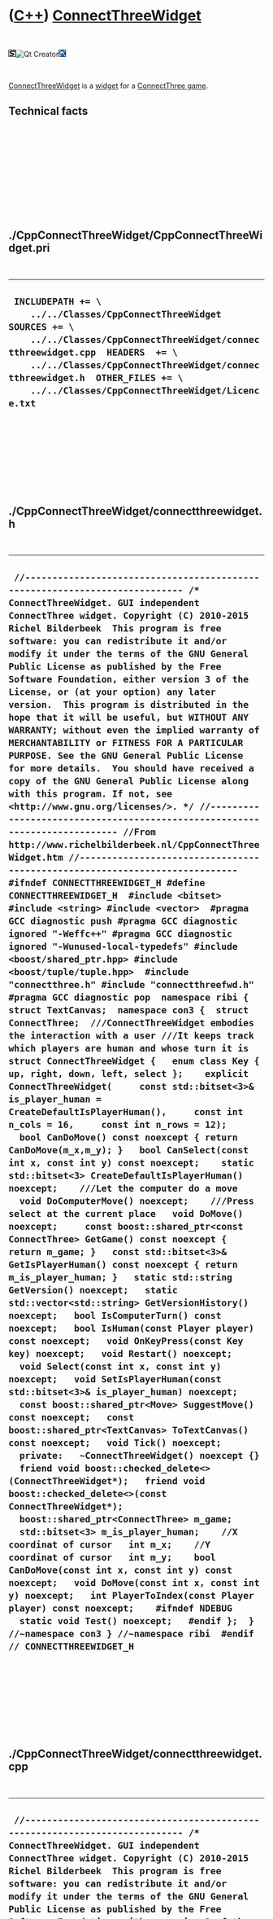 
 

 

 

 

 

([C++](Cpp.md)) [ConnectThreeWidget](CppConnectThreeWidget.md)
================================================================

 

![STL](PicStl.png)![Qt
Creator](PicQtCreator.png)![Lubuntu](PicLubuntu.png)

 

[ConnectThreeWidget](CppConnectThreeWidget.md) is a
[widget](CppWidget.md) for a [ConnectThree game](GameConnectThree.md).

Technical facts
---------------

 

 

 

 

 

 

./CppConnectThreeWidget/CppConnectThreeWidget.pri
-------------------------------------------------

 

  --------------------------------------------------------------------------------------------------------------------------------------------------------------------------------------------------------------------------------------------------------------------------------------------
  ` INCLUDEPATH += \     ../../Classes/CppConnectThreeWidget  SOURCES += \     ../../Classes/CppConnectThreeWidget/connectthreewidget.cpp  HEADERS  += \     ../../Classes/CppConnectThreeWidget/connectthreewidget.h  OTHER_FILES += \     ../../Classes/CppConnectThreeWidget/Licence.txt`
  --------------------------------------------------------------------------------------------------------------------------------------------------------------------------------------------------------------------------------------------------------------------------------------------

 

 

 

 

 

./CppConnectThreeWidget/connectthreewidget.h
--------------------------------------------

 

  --------------------------------------------------------------------------------------------------------------------------------------------------------------------------------------------------------------------------------------------------------------------------------------------------------------------------------------------------------------------------------------------------------------------------------------------------------------------------------------------------------------------------------------------------------------------------------------------------------------------------------------------------------------------------------------------------------------------------------------------------------------------------------------------------------------------------------------------------------------------------------------------------------------------------------------------------------------------------------------------------------------------------------------------------------------------------------------------------------------------------------------------------------------------------------------------------------------------------------------------------------------------------------------------------------------------------------------------------------------------------------------------------------------------------------------------------------------------------------------------------------------------------------------------------------------------------------------------------------------------------------------------------------------------------------------------------------------------------------------------------------------------------------------------------------------------------------------------------------------------------------------------------------------------------------------------------------------------------------------------------------------------------------------------------------------------------------------------------------------------------------------------------------------------------------------------------------------------------------------------------------------------------------------------------------------------------------------------------------------------------------------------------------------------------------------------------------------------------------------------------------------------------------------------------------------------------------------------------------------------------------------------------------------------------------------------------------------------------------------------------------------------------------------------------------------------------------------------------------------------------------------------------------------------------------------------------------------------------------------------------------------------------------------------------------------------------------------------------------------------------------------------------------------------------------------------------------------------------------------------------------------------------------------------------------------------------------------------------------------------------------------------------------------------------------------------------------------------------------------------------------------------------------------------------------------------------------------------------------------------------------------------------------------------------
  ` //--------------------------------------------------------------------------- /* ConnectThreeWidget. GUI independent ConnectThree widget. Copyright (C) 2010-2015 Richel Bilderbeek  This program is free software: you can redistribute it and/or modify it under the terms of the GNU General Public License as published by the Free Software Foundation, either version 3 of the License, or (at your option) any later version.  This program is distributed in the hope that it will be useful, but WITHOUT ANY WARRANTY; without even the implied warranty of MERCHANTABILITY or FITNESS FOR A PARTICULAR PURPOSE. See the GNU General Public License for more details.  You should have received a copy of the GNU General Public License along with this program. If not, see <http://www.gnu.org/licenses/>. */ //--------------------------------------------------------------------------- //From http://www.richelbilderbeek.nl/CppConnectThreeWidget.htm //--------------------------------------------------------------------------- #ifndef CONNECTTHREEWIDGET_H #define CONNECTTHREEWIDGET_H  #include <bitset> #include <string> #include <vector>  #pragma GCC diagnostic push #pragma GCC diagnostic ignored "-Weffc++" #pragma GCC diagnostic ignored "-Wunused-local-typedefs" #include <boost/shared_ptr.hpp> #include <boost/tuple/tuple.hpp>  #include "connectthree.h" #include "connectthreefwd.h" #pragma GCC diagnostic pop  namespace ribi {  struct TextCanvas;  namespace con3 {  struct ConnectThree;  ///ConnectThreeWidget embodies the interaction with a user ///It keeps track which players are human and whose turn it is struct ConnectThreeWidget {   enum class Key { up, right, down, left, select };    explicit ConnectThreeWidget(     const std::bitset<3>& is_player_human = CreateDefaultIsPlayerHuman(),     const int n_cols = 16,     const int n_rows = 12);     bool CanDoMove() const noexcept { return CanDoMove(m_x,m_y); }   bool CanSelect(const int x, const int y) const noexcept;    static std::bitset<3> CreateDefaultIsPlayerHuman() noexcept;    ///Let the computer do a move   void DoComputerMove() noexcept;    ///Press select at the current place   void DoMove() noexcept;     const boost::shared_ptr<const ConnectThree> GetGame() const noexcept { return m_game; }   const std::bitset<3>& GetIsPlayerHuman() const noexcept { return m_is_player_human; }   static std::string GetVersion() noexcept;   static std::vector<std::string> GetVersionHistory() noexcept;   bool IsComputerTurn() const noexcept;   bool IsHuman(const Player player) const noexcept;   void OnKeyPress(const Key key) noexcept;   void Restart() noexcept;   void Select(const int x, const int y) noexcept;   void SetIsPlayerHuman(const std::bitset<3>& is_player_human) noexcept;   const boost::shared_ptr<Move> SuggestMove() const noexcept;   const boost::shared_ptr<TextCanvas> ToTextCanvas() const noexcept;   void Tick() noexcept;    private:   ~ConnectThreeWidget() noexcept {}   friend void boost::checked_delete<>(ConnectThreeWidget*);   friend void boost::checked_delete<>(const ConnectThreeWidget*);    boost::shared_ptr<ConnectThree> m_game;   std::bitset<3> m_is_player_human;    //X coordinat of cursor   int m_x;    //Y coordinat of cursor   int m_y;    bool CanDoMove(const int x, const int y) const noexcept;   void DoMove(const int x, const int y) noexcept;   int PlayerToIndex(const Player player) const noexcept;    #ifndef NDEBUG   static void Test() noexcept;   #endif };  } //~namespace con3 } //~namespace ribi  #endif // CONNECTTHREEWIDGET_H`
  --------------------------------------------------------------------------------------------------------------------------------------------------------------------------------------------------------------------------------------------------------------------------------------------------------------------------------------------------------------------------------------------------------------------------------------------------------------------------------------------------------------------------------------------------------------------------------------------------------------------------------------------------------------------------------------------------------------------------------------------------------------------------------------------------------------------------------------------------------------------------------------------------------------------------------------------------------------------------------------------------------------------------------------------------------------------------------------------------------------------------------------------------------------------------------------------------------------------------------------------------------------------------------------------------------------------------------------------------------------------------------------------------------------------------------------------------------------------------------------------------------------------------------------------------------------------------------------------------------------------------------------------------------------------------------------------------------------------------------------------------------------------------------------------------------------------------------------------------------------------------------------------------------------------------------------------------------------------------------------------------------------------------------------------------------------------------------------------------------------------------------------------------------------------------------------------------------------------------------------------------------------------------------------------------------------------------------------------------------------------------------------------------------------------------------------------------------------------------------------------------------------------------------------------------------------------------------------------------------------------------------------------------------------------------------------------------------------------------------------------------------------------------------------------------------------------------------------------------------------------------------------------------------------------------------------------------------------------------------------------------------------------------------------------------------------------------------------------------------------------------------------------------------------------------------------------------------------------------------------------------------------------------------------------------------------------------------------------------------------------------------------------------------------------------------------------------------------------------------------------------------------------------------------------------------------------------------------------------------------------------------------------------------------------------

 

 

 

 

 

./CppConnectThreeWidget/connectthreewidget.cpp
----------------------------------------------

 

  ---------------------------------------------------------------------------------------------------------------------------------------------------------------------------------------------------------------------------------------------------------------------------------------------------------------------------------------------------------------------------------------------------------------------------------------------------------------------------------------------------------------------------------------------------------------------------------------------------------------------------------------------------------------------------------------------------------------------------------------------------------------------------------------------------------------------------------------------------------------------------------------------------------------------------------------------------------------------------------------------------------------------------------------------------------------------------------------------------------------------------------------------------------------------------------------------------------------------------------------------------------------------------------------------------------------------------------------------------------------------------------------------------------------------------------------------------------------------------------------------------------------------------------------------------------------------------------------------------------------------------------------------------------------------------------------------------------------------------------------------------------------------------------------------------------------------------------------------------------------------------------------------------------------------------------------------------------------------------------------------------------------------------------------------------------------------------------------------------------------------------------------------------------------------------------------------------------------------------------------------------------------------------------------------------------------------------------------------------------------------------------------------------------------------------------------------------------------------------------------------------------------------------------------------------------------------------------------------------------------------------------------------------------------------------------------------------------------------------------------------------------------------------------------------------------------------------------------------------------------------------------------------------------------------------------------------------------------------------------------------------------------------------------------------------------------------------------------------------------------------------------------------------------------------------------------------------------------------------------------------------------------------------------------------------------------------------------------------------------------------------------------------------------------------------------------------------------------------------------------------------------------------------------------------------------------------------------------------------------------------------------------------------------------------------------------------------------------------------------------------------------------------------------------------------------------------------------------------------------------------------------------------------------------------------------------------------------------------------------------------------------------------------------------------------------------------------------------------------------------------------------------------------------------------------------------------------------------------------------------------------------------------------------------------------------------------------------------------------------------------------------------------------------------------------------------------------------------------------------------------------------------------------------------------------------------------------------------------------------------------------------------------------------------------------------------------------------------------------------------------------------------------------------------------------------------------------------------------------------------------------------------------------------------------------------------------------------------------------------------------------------------------------------------------------------------------------------------------------------------------------------------------------------------------------------------------------------------------------------------------------------------------------------------------------------------------------------------------------------------------------------------------------------------------------------------------------------------------------------------------------------------------------------------------------------------------------------------------------------------------------------------------------------------------------------------------------------------------------------------------------------------------------------------------------------------------------------------------------------------------------------------------------------------------------------------------------------------------------------------------------------------------------------------------------------------------------------------------------------------------------------------------------------------------------------------------------------------------------------------------------------------------------------------------------------------------------------------------------------------------------------------------------------------------------------------------------------------------------------------------------------------------------------------------------------------------------------------------------------------------------------------------------------------------------------------------------------------------------------------------------------------------------------------------------------------------------------------------------------------------------------------------------------------------------------------------------------------------------------------------------------------------------------------------------------------------------------------------------------------------------------------------------------------------------------------------------------------------------------------------------------------------------------------------------------------------------------------------------------------------------------------------------------------------------------------------------------------------------------------------------------------------------------------------------------------------------------------------------------------------------------------------------------------------------------------------------------------------------------------------------------------------------------------
  ` //--------------------------------------------------------------------------- /* ConnectThreeWidget. GUI independent ConnectThree widget. Copyright (C) 2010-2015 Richel Bilderbeek  This program is free software: you can redistribute it and/or modify it under the terms of the GNU General Public License as published by the Free Software Foundation, either version 3 of the License, or (at your option) any later version.  This program is distributed in the hope that it will be useful, but WITHOUT ANY WARRANTY; without even the implied warranty of MERCHANTABILITY or FITNESS FOR A PARTICULAR PURPOSE. See the GNU General Public License for more details.  You should have received a copy of the GNU General Public License along with this program. If not, see <http://www.gnu.org/licenses/>. */ //--------------------------------------------------------------------------- //From http://www.richelbilderbeek.nl/CppConnectThreeWidget.htm //--------------------------------------------------------------------------- #pragma GCC diagnostic push #pragma GCC diagnostic ignored "-Weffc++" #pragma GCC diagnostic ignored "-Wunused-local-typedefs" #include "connectthreewidget.h" #pragma GCC diagnostic pop  #include <cassert> #include <stdexcept>  #include "connectthree.h" #include "connectthreemove.h" #include "testtimer.h" #include "textcanvas.h" #include "trace.h"  ribi::con3::ConnectThreeWidget::ConnectThreeWidget(   const std::bitset<3>& is_player_human,   const int n_cols,   const int n_rows)   : m_game(new ConnectThree(n_cols,n_rows)),     m_is_player_human(is_player_human),     m_x{n_cols / 2},     m_y{n_rows / 2} {   #ifndef NDEBUG   Test();   #endif   assert(m_game);   assert(m_x >= 0);   assert(m_y >= 0);   assert(n_cols > 0);   assert(n_rows > 0);   assert(m_x < n_cols);   assert(m_y < n_rows);  }  bool ribi::con3::ConnectThreeWidget::CanDoMove(const int x,const int y) const noexcept {   return m_game->CanDoMove(x,y); }  bool ribi::con3::ConnectThreeWidget::CanSelect(const int x, const int y) const noexcept {   return        x >= 0 && x < GetGame()->GetCols()     && y >= 0 && y < GetGame()->GetRows()     && GetGame()->GetSquare(x,y) == Square::empty; }  std::bitset<3> ribi::con3::ConnectThreeWidget::CreateDefaultIsPlayerHuman() noexcept {   std::bitset<3> b;   b[0] = true;   b[1] = true;   b[2] = true;   return b; }  void ribi::con3::ConnectThreeWidget::DoComputerMove() noexcept {   const auto move = SuggestMove();   assert(CanDoMove(move->GetX(),move->GetY()));   DoMove(move->GetX(),move->GetY()); }  void ribi::con3::ConnectThreeWidget::DoMove() noexcept {   assert(CanDoMove());   assert(CanDoMove(m_x,m_y));   m_game->DoMove(m_x,m_y); }  void ribi::con3::ConnectThreeWidget::DoMove(const int x,const int y) noexcept {   assert(CanDoMove(x,y));   m_game->DoMove(x,y); }  std::string ribi::con3::ConnectThreeWidget::GetVersion() noexcept {   return "1.0"; }  std::vector<std::string> ribi::con3::ConnectThreeWidget::GetVersionHistory() noexcept {   return {     "2011-04-20: version 1.0: initial version"   }; }  bool ribi::con3::ConnectThreeWidget::IsComputerTurn() const noexcept {   assert(m_game);   return !IsHuman(m_game->GetActivePlayer()); }  bool ribi::con3::ConnectThreeWidget::IsHuman(const Player player) const noexcept {   const int player_index{PlayerToIndex(player)};   assert(player_index >= 0);   assert(player_index < static_cast<int>(m_is_player_human.size()));   return m_is_player_human[player_index]; }  void ribi::con3::ConnectThreeWidget::OnKeyPress(const Key key) noexcept {   assert(m_x >= 0);   assert(m_y >= 0);   assert(m_x < m_game->GetCols());   assert(m_y < m_game->GetRows());    switch (key)   {     case Key::up   : if (m_y > 0) --m_y; break;     case Key::right: if (m_x + 1 < m_game->GetCols()) ++m_x; break;     case Key::down : if (m_y + 1 < m_game->GetRows()) ++m_y; break;     case Key::left : if (m_x > 0) --m_x; break;     case Key::select:       if (m_game->CanDoMove(m_x,m_y)) { m_game->DoMove(m_x,m_y); }       break;   }    assert(m_x >= 0);   assert(m_y >= 0);   assert(m_x < m_game->GetCols());   assert(m_y < m_game->GetRows()); }  int ribi::con3::ConnectThreeWidget::PlayerToIndex(const Player player) const noexcept {   switch(player)   {     case Player::player1: return 0;     case Player::player2: return 1;     case Player::player3: return 2;     default:       assert(!"Should not get here");       throw std::logic_error("Unknown player");   } }  void ribi::con3::ConnectThreeWidget::Restart() noexcept {   assert(m_game);   m_game->Restart(); }  void ribi::con3::ConnectThreeWidget::Select(const int x, const int y) noexcept {   assert(CanSelect(x,y));   m_x = x;   m_y = y; }  void ribi::con3::ConnectThreeWidget::SetIsPlayerHuman(const std::bitset<3>& is_player_human) noexcept {   if (m_is_player_human != is_player_human)   {     //Only restart game if something changed     m_is_player_human = is_player_human;     Restart();   } }  const boost::shared_ptr<ribi::con3::Move> ribi::con3::ConnectThreeWidget::SuggestMove() const noexcept {   return m_game->SuggestMove(m_is_player_human); }  #ifndef NDEBUG void ribi::con3::ConnectThreeWidget::Test() noexcept {   {     static bool is_tested{false};     if (is_tested) return;     is_tested = true;   }   const TestTimer test_timer(__func__,__FILE__,1.0);   const boost::shared_ptr<ConnectThreeWidget> widget {     new ConnectThreeWidget   };   assert(widget->IsHuman(Player::player1));   assert(widget->IsHuman(Player::player2));   assert(widget->IsHuman(Player::player3));   assert(widget->GetGame()->GetCols() == 16);   assert(widget->GetGame()->GetRows() == 12);   while (widget->GetGame()->GetWinner() == Winner::no_winner)   {     switch ((std::rand() >> 4) % 5)     {       case 0: widget->OnKeyPress(Key::up); break;       case 1: widget->OnKeyPress(Key::right); break;       case 2: widget->OnKeyPress(Key::down); break;       case 3: widget->OnKeyPress(Key::left); break;       case 4: widget->OnKeyPress(Key::select); break;     }   } } #endif  ///Tick does either wait for a human to make his/her move ///or lets a computer do its move. Tick must be called by ///external timers like Wt::WTimer or QTimer. void ribi::con3::ConnectThreeWidget::Tick() noexcept {   if (IsComputerTurn())   {     const auto m = m_game->SuggestMove(m_is_player_human);     m_game->DoMove(m);   } }   const boost::shared_ptr<ribi::TextCanvas> ribi::con3::ConnectThreeWidget::ToTextCanvas() const noexcept {   assert(m_game);   const int n_cols { m_game->GetCols() };   const int n_rows { m_game->GetRows() };    const boost::shared_ptr<TextCanvas> canvas {     new TextCanvas(n_cols,n_rows)   };   for (int y=0; y!=n_rows; ++y)   {     for (int x=0; x!=n_cols; ++x)     {       char c = ' ';       assert(m_game->CanGetSquare(x,y));       switch (m_game->GetSquare(x,y))       {         case Square::empty  : c = '.'; break;         case Square::player1: c = 'O'; break;         case Square::player2: c = 'X'; break;         case Square::player3: c = 'A'; break;         default:           assert(!"Should not get here");       }       canvas->PutChar(x,y,c);     }   }    const char c = canvas->GetChar(m_x,m_y);   char d = ' ';   switch (c)   {     case ' ': d = '.'; break;     case '.': d = ' '; break;     case 'O': d = 'o'; break;     case 'X': d = 'x'; break;     case 'A': d = 'a'; break;     case 'o': d = 'O'; break;     case 'x': d = 'X'; break;     case 'a': d = 'A'; break;   }   canvas->PutChar(m_x,m_y,d);   return canvas; }`
  ---------------------------------------------------------------------------------------------------------------------------------------------------------------------------------------------------------------------------------------------------------------------------------------------------------------------------------------------------------------------------------------------------------------------------------------------------------------------------------------------------------------------------------------------------------------------------------------------------------------------------------------------------------------------------------------------------------------------------------------------------------------------------------------------------------------------------------------------------------------------------------------------------------------------------------------------------------------------------------------------------------------------------------------------------------------------------------------------------------------------------------------------------------------------------------------------------------------------------------------------------------------------------------------------------------------------------------------------------------------------------------------------------------------------------------------------------------------------------------------------------------------------------------------------------------------------------------------------------------------------------------------------------------------------------------------------------------------------------------------------------------------------------------------------------------------------------------------------------------------------------------------------------------------------------------------------------------------------------------------------------------------------------------------------------------------------------------------------------------------------------------------------------------------------------------------------------------------------------------------------------------------------------------------------------------------------------------------------------------------------------------------------------------------------------------------------------------------------------------------------------------------------------------------------------------------------------------------------------------------------------------------------------------------------------------------------------------------------------------------------------------------------------------------------------------------------------------------------------------------------------------------------------------------------------------------------------------------------------------------------------------------------------------------------------------------------------------------------------------------------------------------------------------------------------------------------------------------------------------------------------------------------------------------------------------------------------------------------------------------------------------------------------------------------------------------------------------------------------------------------------------------------------------------------------------------------------------------------------------------------------------------------------------------------------------------------------------------------------------------------------------------------------------------------------------------------------------------------------------------------------------------------------------------------------------------------------------------------------------------------------------------------------------------------------------------------------------------------------------------------------------------------------------------------------------------------------------------------------------------------------------------------------------------------------------------------------------------------------------------------------------------------------------------------------------------------------------------------------------------------------------------------------------------------------------------------------------------------------------------------------------------------------------------------------------------------------------------------------------------------------------------------------------------------------------------------------------------------------------------------------------------------------------------------------------------------------------------------------------------------------------------------------------------------------------------------------------------------------------------------------------------------------------------------------------------------------------------------------------------------------------------------------------------------------------------------------------------------------------------------------------------------------------------------------------------------------------------------------------------------------------------------------------------------------------------------------------------------------------------------------------------------------------------------------------------------------------------------------------------------------------------------------------------------------------------------------------------------------------------------------------------------------------------------------------------------------------------------------------------------------------------------------------------------------------------------------------------------------------------------------------------------------------------------------------------------------------------------------------------------------------------------------------------------------------------------------------------------------------------------------------------------------------------------------------------------------------------------------------------------------------------------------------------------------------------------------------------------------------------------------------------------------------------------------------------------------------------------------------------------------------------------------------------------------------------------------------------------------------------------------------------------------------------------------------------------------------------------------------------------------------------------------------------------------------------------------------------------------------------------------------------------------------------------------------------------------------------------------------------------------------------------------------------------------------------------------------------------------------------------------------------------------------------------------------------------------------------------------------------------------------------------------------------------------------------------------------------------------------------------------------------------------------------------------------------------------------------------------------------------------------------------------------------

 

 

 

 

 

 

This page has been created by the [tool](Tools.md)
[CodeToHtml](ToolCodeToHtml.md)
